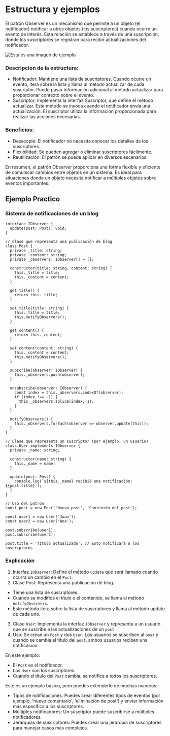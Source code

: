# Estructura y ejemplos

El patrón Observer es un mecanismo que permite a un objeto (el notificador) notificar a otros objetos (los suscriptores) cuando ocurre un evento de interés. Esta relación se establece a través de una suscripción, donde los suscriptores se registran para recibir actualizaciones del notificador.

![Esta es una imagen de ejemplo](https://refactoring.guru/images/patterns/diagrams/observer/structure.png?id=365b7e2b8fbecc8948f34b9f8f16f33c)



### Descripcion de la estructura:

- Notificador:
Mantiene una lista de suscriptores.
Cuando ocurre un evento, itera sobre la lista y llama al método actualizar de cada suscriptor.
Puede pasar información adicional al método actualizar para proporcionar contexto sobre el evento.
- Suscriptor:
Implementa la interfaz Suscriptor, que define el método actualizar.
Este método se invoca cuando el notificador envía una actualización.
El suscriptor utiliza la información proporcionada para realizar las acciones necesarias.
### Beneficios:

- Desacople: El notificador no necesita conocer los detalles de los suscriptores.
- Flexibilidad: Se pueden agregar o eliminar suscriptores fácilmente.
- Reutilización: El patrón se puede aplicar en diversos escenarios.

En resumen, el patrón Observer proporciona una forma flexible y eficiente de comunicar cambios entre objetos en un sistema. Es ideal para situaciones donde un objeto necesita notificar a múltiples objetos sobre eventos importantes.

## Ejemplo Practico

### Sistema de notificaciones de un blog

```// Interfaz para los suscriptores
interface IObserver {
  update(post: Post): void;
}

// Clase que representa una publicación de blog
class Post {
  private _title: string;
  private _content: string;
  private _observers: IObserver[] = [];

  constructor(title: string, content: string) {
    this._title = title;
    this._content = content;
  }

  get title() {
    return this._title;
  }

  set title(title: string) {
    this._title = title;
    this.notifyObservers();
  }

  get content() {
    return this._content;
  }

  set content(content: string) {
    this._content = content;
    this.notifyObservers();
  }

  subscribe(observer: IObserver) {
    this._observers.push(observer);
  }

  unsubscribe(observer: IObserver) {
    const index = this._observers.indexOf(observer);
    if (index !== -1) {
      this._observers.splice(index, 1);
    }
  }

  notifyObservers() {
    this._observers.forEach(observer => observer.update(this));
  }
}

// Clase que representa un suscriptor (por ejemplo, un usuario)
class User implements IObserver {
  private _name: string;

  constructor(name: string) {
    this._name = name;
  }

  update(post: Post) {
    console.log(`${this._name} recibió una notificación: ${post.title}`);
  }
}

// Uso del patrón
const post = new Post('Nuevo post', 'Contenido del post');

const user1 = new User('Juan');
const user2 = new User('Ana');

post.subscribe(user1);
post.subscribe(user2);

post.title = 'Título actualizado'; // Esto notificará a los suscriptores

```
### Explicación

1. Interfaz ```IObserver```: Define el método ```update``` que será llamado cuando ocurra un cambio en el ```Post```.
2. Clase Post: Representa una publicación de blog.
- Tiene una lista de suscriptores.
- Cuando se modifica el título o el contenido, se llama al método ```notifyObservers```.
- Este método itera sobre la lista de suscriptores y llama al método update de cada uno.
3. Clase ```User```: Implementa la interfaz ```IObserver``` y representa a un usuario que se suscribe a las actualizaciones de un ```post```.
3. Uso: Se crean un ```Post``` y dos ```User```. Los usuarios se suscriben al ```post``` y cuando se cambia el título del ```post```, ambos usuarios reciben una notificación.

En este ejemplo:

- El ```Post``` es el notificador.
- Los ```User``` son los suscriptores.
- Cuando el título del ```Post``` cambia, se notifica a todos los suscriptores.

Este es un ejemplo básico, pero puedes extenderlo de muchas maneras:

- Tipos de notificaciones: Puedes crear diferentes tipos de eventos (por ejemplo, 'nuevo comentario', 'eliminación de post') y enviar información más específica a los suscriptores.
- Múltiples notificadores: Un suscriptor puede suscribirse a múltiples notificadores.
- Jerarquías de suscriptores: Puedes crear una jerarquía de suscriptores para manejar casos más complejos.
